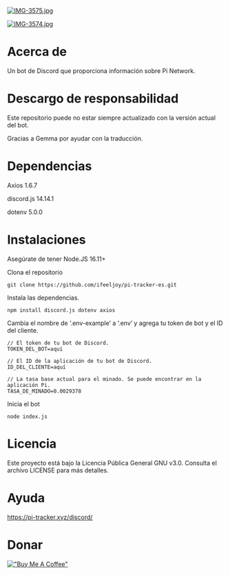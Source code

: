 [![IMG-3575.jpg](https://i.postimg.cc/J4WrhhCW/IMG-3575.jpg)](https://postimg.cc/K4JSqxY9)

[![IMG-3574.jpg](https://i.postimg.cc/j5rg7BxC/IMG-3574.jpg)](https://postimg.cc/wt0QKfsd)

# Acerca de

Un bot de Discord que proporciona información sobre Pi Network.

# Descargo de responsabilidad

Este repositorio puede no estar siempre actualizado con la versión actual del bot.

Gracias a Gemma por ayudar con la traducción.

# Dependencias

Axios 1.6.7

discord.js 14.14.1

dotenv 5.0.0

# Instalaciones

Asegúrate de tener Node.JS 16.11+

Clona el repositorio

```
git clone https://github.com/ifeeljoy/pi-tracker-es.git
```

Instala las dependencias.

```
npm install discord.js dotenv axios
```

Cambia el nombre de ‘.env-example’ a ‘.env’ y agrega tu token de bot y el ID del cliente.

```
// El token de tu bot de Discord.
TOKEN_DEL_BOT=aquí

// El ID de la aplicación de tu bot de Discord.
ID_DEL_CLIENTE=aquí

// La tasa base actual para el minado. Se puede encontrar en la aplicación Pi.
TASA_DE_MINADO=0.0029378
```

Inicia el bot

```
node index.js
```

# Licencia 

Este proyecto está bajo la Licencia Pública General GNU v3.0. Consulta el archivo LICENSE para más detalles.

# Ayuda

https://pi-tracker.xyz/discord/

# Donar

[!["Buy Me A Coffee"](https://www.buymeacoffee.com/assets/img/custom_images/orange_img.png)](https://www.buymeacoffee.com/mozzarella)
